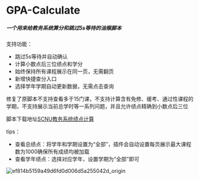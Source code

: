 # GPA-Calculate
##### 一个用来给教务系统算分和跳过5s等待的油猴脚本

支持功能：
- 跳过5s等待并自动确认
- 计算小数点后三位绩点和学分
- 始终保持所有课程展示在同一页，无需翻页
- 新增快捷查分入口
- 选择学年学期自动更新数据，无需点击查询

修复了原脚本不支持查看多于15门课，不支持计算含有免修、缓考、通过性课程的学期，不支持展示当前总学时等一系列问题，并且允许绩点精确到小数点后三位

脚本下载地址[SCNU教务系统绩点计算](https://greasyfork.org/zh-CN/scripts/484926-scnu%E6%95%99%E5%8A%A1%E7%B3%BB%E7%BB%9F%E7%BB%A9%E7%82%B9%E8%AE%A1%E7%AE%97)

tips：
- 查看总绩点：将学年和学期设置为“全部”，插件会自动设置每页展示最大课程数为1000确保所有成绩均被加载
- 查看学年绩点：选择对应学年，设置学期为“全部”即可

![ef814b5159a49d6fd0d006d5a255042d_origin](https://github.com/user-attachments/assets/55500ff6-c927-49c2-aa28-4a459100db3f)
